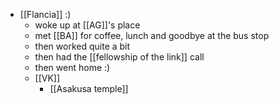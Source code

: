- [[Flancia]] :)
  - woke up at [[AG]]'s place
  - met [[BA]] for coffee, lunch and goodbye at the bus stop
  - then worked quite a bit
  - then had the [[fellowship of the link]] call
  - then went home :)
  - [[VK]]
    - [[Asakusa temple]]
